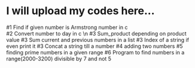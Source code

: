 # I will upload my codes here...
#1 Find if given number is Armstrong number in c  
#2 Convert number to day in c \n
#3 Sum_product depending on product value
#3 Sum current and previous numbers in a list
#3 Index of a string if even print it 
#3 Concat a string till a number
#4 adding two numbers
#5 finding prime numbers in a given range
#6 Program to find numbers in a range(2000-3200) divisible by 7 and not 5
